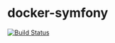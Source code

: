 # docker-symfony
[![Build Status](https://travis-ci.org/docker-symfony/docker-symfony.svg?branch=master)](https://travis-ci.org/docker-symfony/docker-symfony)

